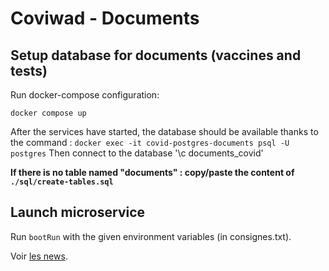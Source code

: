 # Coviwad - Documents

## Setup database for documents (vaccines and tests)

Run docker-compose configuration:

`docker compose up`

After the services have started, the database should be available thanks to the command : `docker exec -it covid-postgres-documents psql -U postgres`
Then connect to the database '\c documents_covid'

**If there is no table named "documents" : copy/paste the content of `./sql/create-tables.sql`**

## Launch microservice

Run `bootRun` with the given environment variables (in consignes.txt).


Voir [les news](/news).